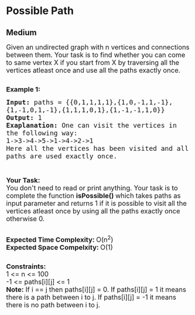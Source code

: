 # Possible Path
## Medium 
<div class="problem-statement">
                <p></p><p><span style="font-size:18px">Given an undirected graph with n vertices and connections between them. Your task is to find whether you can come to same vertex X if you start from X by traversing all the vertices atleast once and use all the paths exactly once.</span><br>
&nbsp;</p>

<p><span style="font-size:18px"><strong>Example 1:</strong></span></p>

<pre><span style="font-size:18px"><strong>Input: </strong>paths = {{0,1,1,1,1},{1,0,-1,1,-1},
{1,-1,0,1,-1},{1,1,1,0,1},{1,-1,-1,1,0}}
<strong>Output: </strong>1
<strong>Exaplanation: </strong>One can visit the vertices in
the following way:
1-&gt;3-&gt;4-&gt;5-&gt;1-&gt;4-&gt;2-&gt;1
Here all the vertices has been visited and all
paths are used exactly once.</span>
</pre>

<p>&nbsp;</p>

<p><span style="font-size:18px"><strong>Your Task:</strong><br>
You don't need to read or print anything. Your task is to complete the function&nbsp;<strong>isPossible()&nbsp;</strong>which takes paths as input parameter and returns 1 if it is possible to visit all the vertices atleast once by using all the paths exactly once otherwise 0.</span><br>
&nbsp;</p>

<p><span style="font-size:18px"><strong>Expected Time Complexity:&nbsp;</strong>O(n<sup>2</sup>)<br>
<strong>Expected Space Compelxity:&nbsp;</strong>O(1)</span><br>
&nbsp;</p>

<p><span style="font-size:18px"><strong>Constraints:</strong><br>
1 &lt;= n &lt;= 100<br>
-1 &lt;= paths[i][j] &lt;= 1<br>
<strong>Note:</strong>&nbsp;If i == j then paths[i][j] = 0.&nbsp;If paths[i][j] = 1 it means there is a path between i to j. If paths[i][j] = -1 it means there is no path between i to j.</span></p>

<p>&nbsp;</p>
 <p></p>
            </div>